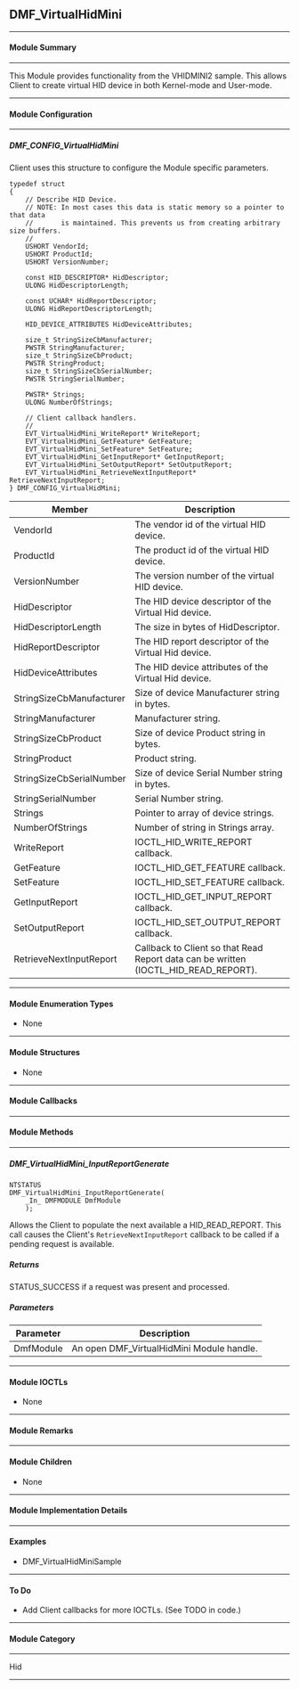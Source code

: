 ## DMF_VirtualHidMini

-----------------------------------------------------------------------------------------------------------------------------------

#### Module Summary

-----------------------------------------------------------------------------------------------------------------------------------

This Module provides functionality from the VHIDMINI2 sample. This allows Client to create virtual HID device
in both Kernel-mode and User-mode.

-----------------------------------------------------------------------------------------------------------------------------------

#### Module Configuration

-----------------------------------------------------------------------------------------------------------------------------------
##### DMF_CONFIG_VirtualHidMini
Client uses this structure to configure the Module specific parameters.

````
typedef struct
{
    // Describe HID Device.
    // NOTE: In most cases this data is static memory so a pointer to that data
    //       is maintained. This prevents us from creating arbitrary size buffers.
    //
    USHORT VendorId;
    USHORT ProductId;
    USHORT VersionNumber;

    const HID_DESCRIPTOR* HidDescriptor;
    ULONG HidDescriptorLength;

    const UCHAR* HidReportDescriptor;
    ULONG HidReportDescriptorLength;

    HID_DEVICE_ATTRIBUTES HidDeviceAttributes;

    size_t StringSizeCbManufacturer;
    PWSTR StringManufacturer;
    size_t StringSizeCbProduct;
    PWSTR StringProduct;
    size_t StringSizeCbSerialNumber;
    PWSTR StringSerialNumber;

    PWSTR* Strings;
    ULONG NumberOfStrings;

    // Client callback handlers.
    //
    EVT_VirtualHidMini_WriteReport* WriteReport;
    EVT_VirtualHidMini_GetFeature* GetFeature;
    EVT_VirtualHidMini_SetFeature* SetFeature;
    EVT_VirtualHidMini_GetInputReport* GetInputReport;
    EVT_VirtualHidMini_SetOutputReport* SetOutputReport;
    EVT_VirtualHidMini_RetrieveNextInputReport* RetrieveNextInputReport;
} DMF_CONFIG_VirtualHidMini;
````
Member | Description
----|----
VendorId | The vendor id of the virtual HID device.
ProductId | The product id of the virtual HID device.
VersionNumber | The version number of the virtual HID device.
HidDescriptor | The HID device descriptor of the Virtual Hid device.
HidDescriptorLength | The size in bytes of HidDescriptor.
HidReportDescriptor | The HID report descriptor of the Virtual Hid device.
HidDeviceAttributes | The HID device attributes of the Virtual Hid device.
StringSizeCbManufacturer | Size of device Manufacturer string in bytes.
StringManufacturer | Manufacturer string.
StringSizeCbProduct | Size of device Product string in bytes.
StringProduct | Product string.
StringSizeCbSerialNumber | Size of device Serial Number string in bytes.
StringSerialNumber | Serial Number string.
Strings | Pointer to array of device strings.
NumberOfStrings | Number of string in Strings array.
WriteReport | IOCTL_HID_WRITE_REPORT callback.
GetFeature | IOCTL_HID_GET_FEATURE callback.
SetFeature | IOCTL_HID_SET_FEATURE callback.
GetInputReport | IOCTL_HID_GET_INPUT_REPORT callback.
SetOutputReport | IOCTL_HID_SET_OUTPUT_REPORT callback.
RetrieveNextInputReport | Callback to Client so that Read Report data can be written (IOCTL_HID_READ_REPORT).

-----------------------------------------------------------------------------------------------------------------------------------

#### Module Enumeration Types

* None

-----------------------------------------------------------------------------------------------------------------------------------

#### Module Structures

* None

-----------------------------------------------------------------------------------------------------------------------------------

#### Module Callbacks

-----------------------------------------------------------------------------------------------------------------------------------

#### Module Methods

-----------------------------------------------------------------------------------------------------------------------------------

##### DMF_VirtualHidMini_InputReportGenerate

````
NTSTATUS
DMF_VirtualHidMini_InputReportGenerate(
    _In_ DMFMODULE DmfModule
    );
````

Allows the Client to populate the next available a HID_READ_REPORT. This call causes the Client's `RetrieveNextInputReport` callback
to be called if a pending request is available.

##### Returns

STATUS_SUCCESS if a request was present and processed.

##### Parameters
Parameter | Description
----|----
DmfModule | An open DMF_VirtualHidMini Module handle.

-----------------------------------------------------------------------------------------------------------------------------------

#### Module IOCTLs

* None

-----------------------------------------------------------------------------------------------------------------------------------

#### Module Remarks

-----------------------------------------------------------------------------------------------------------------------------------

#### Module Children

* None

-----------------------------------------------------------------------------------------------------------------------------------

#### Module Implementation Details

-----------------------------------------------------------------------------------------------------------------------------------

#### Examples

* DMF_VirtualHidMiniSample

-----------------------------------------------------------------------------------------------------------------------------------

#### To Do

* Add Client callbacks for more IOCTLs. (See TODO in code.)

-----------------------------------------------------------------------------------------------------------------------------------
#### Module Category

-----------------------------------------------------------------------------------------------------------------------------------

Hid

-----------------------------------------------------------------------------------------------------------------------------------

